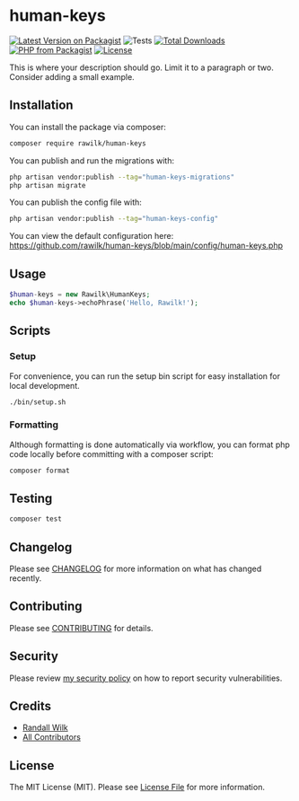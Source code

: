 # human-keys

[![Latest Version on Packagist](https://img.shields.io/packagist/v/rawilk/human-keys.svg?style=flat-square)](https://packagist.org/packages/rawilk/human-keys)
![Tests](https://github.com/rawilk/human-keys/workflows/Tests/badge.svg?style=flat-square)
[![Total Downloads](https://img.shields.io/packagist/dt/rawilk/human-keys.svg?style=flat-square)](https://packagist.org/packages/rawilk/human-keys)
[![PHP from Packagist](https://img.shields.io/packagist/php-v/rawilk/human-keys?style=flat-square)](https://packagist.org/packages/rawilk/human-keys)
[![License](https://img.shields.io/github/license/rawilk/human-keys?style=flat-square)](https://github.com/rawilk/human-keys/blob/main/LICENSE.md)

This is where your description should go. Limit it to a paragraph or two. Consider adding a small example.

## Installation

You can install the package via composer:

```bash
composer require rawilk/human-keys
```

You can publish and run the migrations with:

```bash
php artisan vendor:publish --tag="human-keys-migrations"
php artisan migrate
```

You can publish the config file with:

```bash
php artisan vendor:publish --tag="human-keys-config"
```

You can view the default configuration here: https://github.com/rawilk/human-keys/blob/main/config/human-keys.php

## Usage

```php
$human-keys = new Rawilk\HumanKeys;
echo $human-keys->echoPhrase('Hello, Rawilk!');
```

## Scripts

### Setup

For convenience, you can run the setup bin script for easy installation for local development.

```bash
./bin/setup.sh
```

### Formatting

Although formatting is done automatically via workflow, you can format php code locally before committing with a composer script:

```bash
composer format
```

## Testing

```bash
composer test
```

## Changelog

Please see [CHANGELOG](CHANGELOG.md) for more information on what has changed recently.

## Contributing

Please see [CONTRIBUTING](.github/CONTRIBUTING.md) for details.

## Security

Please review [my security policy](.github/SECURITY.md) on how to report security vulnerabilities.

## Credits

-   [Randall Wilk](https://github.com/rawilk)
-   [All Contributors](../../contributors)

## License

The MIT License (MIT). Please see [License File](LICENSE.md) for more information.
